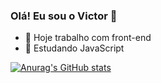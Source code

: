 ### Olá! Eu sou o Victor 🖖


- 🔭 Hoje trabalho com front-end
- 🌱 Estudando JavaScript

[![Anurag's GitHub stats](https://github-readme-stats.vercel.app/api?username=LaVollpe)](https://github.com/anuraghazra/github-readme-stats)
  
  
 


 

